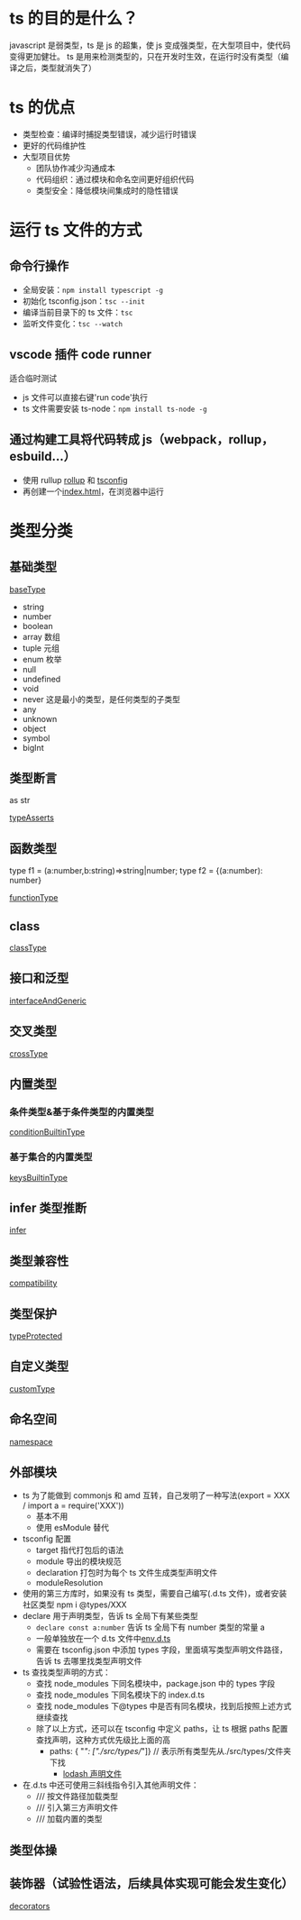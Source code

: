 # ts 的目的是什么？

javascript 是弱类型，ts 是 js 的超集，使 js 变成强类型，在大型项目中，使代码变得更加健壮。
ts 是用来检测类型的，只在开发时生效，在运行时没有类型（编译之后，类型就消失了）

# ts 的优点

- 类型检查：编译时捕捉类型错误，减少运行时错误
- 更好的代码维护性
- 大型项目优势
  - 团队协作减少沟通成本
  - 代码组织：通过模块和命名空间更好组织代码
  - 类型安全：降低模块间集成时的隐性错误

# 运行 ts 文件的方式

## 命令行操作

- 全局安装：`npm install typescript -g`
- 初始化 tsconfig.json：`tsc --init`
- 编译当前目录下的 ts 文件：`tsc`
- 监听文件变化：`tsc --watch`

## vscode 插件 code runner

适合临时测试

- js 文件可以直接右键'run code'执行
- ts 文件需要安装 ts-node：`npm install ts-node -g`

## 通过构建工具将代码转成 js（webpack，rollup，esbuild...）

- 使用 rullup [rollup](./rollup.config.js) 和 [tsconfig](./tsconfig.json)
- 再创建一个[index.html](./dist/index.html)，在浏览器中运行

# 类型分类

## 基础类型

[baseType](./src/baseType.ts)

- string
- number
- boolean
- array 数组
- tuple 元组
- enum 枚举
- null
- undefined
- void
- never 这是最小的类型，是任何类型的子类型
- any
- unknown
- object
- symbol
- bigInt

## 类型断言

as
<number>str

[typeAsserts](./src/typeAsserts.ts)

## 函数类型

type f1 = (a:number,b:string)=>string|number;
type f2 = {(a:number): number}

[functionType](./src/functionType.ts)

## class

[classType](./src/classType.ts)

## 接口和泛型

[interfaceAndGeneric](./src/interfaceAndGeneric.ts)

## 交叉类型

[crossType](./src/crossType.ts)

## 内置类型

### 条件类型&基于条件类型的内置类型

[conditionBuiltinType](./src/conditionBuiltinType.ts)

### 基于集合的内置类型

[keysBuiltinType](./src/keysBuiltinType.ts)

## infer 类型推断

[infer](./src/infer.ts)

## 类型兼容性

[compatibility](./src/compatibility.ts)

## 类型保护

[typeProtected](./src/typeProtected.ts)

## 自定义类型

[customType](./src/customType.ts)

## 命名空间

[namespace](./src/namespace.ts)

## 外部模块

- ts 为了能做到 commonjs 和 amd 互转，自己发明了一种写法(export = XXX / import a = require('XXX'))
  - 基本不用
  - 使用 esModule 替代
- tsconfig 配置
  - target 指代打包后的语法
  - module 导出的模块规范
  - declaration 打包时为每个 ts 文件生成类型声明文件
  - moduleResolution
- 使用的第三方库时，如果没有 ts 类型，需要自己编写(.d.ts 文件)，或者安装社区类型 npm i @types/XXX
- declare 用于声明类型，告诉 ts 全局下有某些类型
  - `declare const a:number` 告诉 ts 全局下有 number 类型的常量 a
  - 一般单独放在一个 d.ts 文件中[env.d.ts](./src/env.d.ts)
  - 需要在 tsconfig.json 中添加 types 字段，里面填写类型声明文件路径，告诉 ts 去哪里找类型声明文件
- ts 查找类型声明的方式：
  - 查找 node_modules 下同名模块中，package.json 中的 types 字段
  - 查找 node_modules 下同名模块下的 index.d.ts
  - 查找 node_modules 下@types 中是否有同名模块，找到后按照上述方式继续查找
  - 除了以上方式，还可以在 tsconfig 中定义 paths，让 ts 根据 paths 配置查找声明，这种方式优先级比上面的高
    - paths: { "_": ["./src/types/_"]} // 表示所有类型先从./src/types/文件夹下找
      - [lodash 声明文件](./src/types/lodash.d.ts)
- 在.d.ts 中还可使用三斜线指令引入其他声明文件：
  - /// <reference path="./XXX"> 按文件路径加载类型
  - /// <reference types="XXX"> 引入第三方声明文件
  - /// <reference lib="XXX"> 加载内置的类型

## 类型体操

## 装饰器（试验性语法，后续具体实现可能会发生变化）

[decorators](./src/myDecorators.ts)
